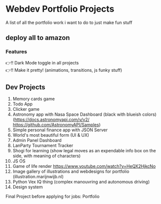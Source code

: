 # Webdev Portfolio Projects
A list of all the portfolio work i want to do to just make fun stuff

## deploy all to amazon

### Features  
:point_right:!! Dark Mode toggle in all projects  
:point_right:!! Make it pretty! (animations, transitions, js funky stuff)  

## Dev Projects

1. Memory cards game
2. Todo App
3. Clicker game
4. Astronomy app with Nasa Space Dashboard (black with blueish colors) (https://docs.astronomyapi.com/v/v2/ https://github.com/AstronomyAPI/Samples)
5. Simple personal finance app with JSON Server
6. World's most beautiful form (UI & UX)
7. Admin Panel Dashboard
8. LanParty Tournament Tracker
9. Shogi for learning (show legal moves as an expendable info box on the side, with meaning of characters)
10. JS OS
11. Game of life render https://www.youtube.com/watch?v=HeQX2HjkcNo
12. Image gallery of illustrations and webdesigns for portfolio (illustration.marijnwijb.nl)
13. Python Vex IQ thing (complex manouvring and autonomous driving)
14. Design system

Final Project before applying for jobs: Portfolio




